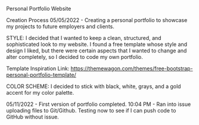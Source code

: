Personal Portfolio Website

Creation Process
05/05/2022 - Creating a personal portfolio to showcase my projects to future employers and clients.

STYLE:
I decided that I wanted to keep a clean, structured, and sophisticated look to my website. I found a free template whose style and design I liked, but there were certain aspects that I wanted to change and alter completely, so I decided to code my own portfolio.

Template Inspiration Link: https://themewagon.com/themes/free-bootstrap-personal-portfolio-template/

COLOR SCHEME:
I decided to stick with black, white, grays, and a gold accent for my color palette.

05/11/2022 - First version of portfolio completed.
            10:04 PM - Ran into issue uploading files to Git/Github. Testing now to see if I can push code to GitHub without issue.